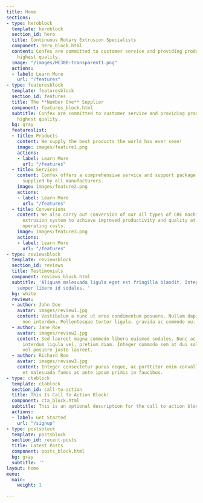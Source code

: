```yaml
---
title: Home
sections:
- type: heroblock
  template: heroblock
  section_id: hero
  title: Continuous Rotary Extrusion Specialists
  component: hero_block.html
  content: Confex are committed to customer service and providing products of the
    highest quality.
  image: "/images/MC300-transparent1.png"
  actions:
  - label: Learn More
    url: "/features"
- type: featuresblock
  template: featuresblock
  section_id: features
  title: The **Number One** Supplier
  component: features_block.html
  subtitle: Confex are committed to customer service and providing products of the
    highest quality.
  bg: gray
  featureslist:
  - title: Products
    content: We supply the best products the world has ever seen!
    image: images/feature1.png
    actions:
    - label: Learn More
      url: "/features"
  - title: Services
    content: Confex offers a comprehensive service and support package for CRE machines
      supplied by all manufacturers.
    image: images/feature2.png
    actions:
    - label: Learn More
      url: "/features"
  - title: Conversions
    content: We also carry out conversion of our all types of CRE machines to our
      extrusion system to achieve improved productivity and quality at much lower
      operating costs.
    image: images/feature3.png
    actions:
    - label: Learn More
      url: "/features"
- type: reviewsblock
  template: reviewsblock
  section_id: reviews
  title: Testimonials
  component: reviews_block.html
  subtitle: 'Aliquam malesuada ligula eget est fringilla blandit. Integer finibus
    semper libero id sodales. '
  bg: white
  reviews:
  - author: John Doe
    avatar: images/review1.jpg
    content: Vestibulum a nunc ut eros condimentum posuere. Nullam dapibus quis nunc
      non interdum. Pellentesque tortor ligula, gravida ac commodo eu.
  - author: Jane Roe
    avatar: images/review2.jpg
    content: Sed laoreet magna commodo libero euismod sodales. Nunc ac libero convallis,
      interdum ligula vel, pretium diam. Integer commodo sem at dui sollicitudin,
      vel posuere justo laoreet.
  - author: Richard Roe
    avatar: images/review3.jpg
    content: Integer consectetur purus neque, ac porttitor enim convallis vitae. Interdum
      et malesuada fames ac ante ipsum primis in faucibus.
- type: ctablock
  template: ctablock
  section_id: call-to-action
  title: This Is Call To Action Block!
  component: cta_block.html
  subtitle: This is an optional description for the call to action block.
  actions:
  - label: Get Started
    url: "/signup"
- type: postsblock
  template: postsblock
  section_id: recent-posts
  title: Latest Posts
  component: posts_block.html
  bg: gray
  subtitle: ''
layout: home
menu:
  main:
    weight: 1

---
```

